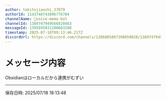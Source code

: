 ```yaml
---
author: tekitojiaoshi_27079
authorId: 1143748743896776704
channelName: 📣voice-memo-bot
channelId: 1389747949566820483
messageId: 1395695031280603208
timestamp: 2025-07-18T09:13:46.217Z
discordUrl: https://discord.com/channels/1206805897398059028/1389747949566820483/1395695031280603208
---
```


# メッセージ内容

Obsidianはローカルだから連携がむずい

---
保存日時: 2025/07/18 18:13:48